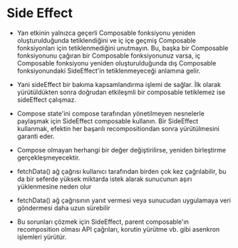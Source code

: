 Side Effect
=====================

- Yan etkinin yalnızca geçerli Composable fonksiyonu yeniden oluşturulduğunda tetiklendiğini ve iç içe geçmiş Composable fonksiyonları için tetiklenmediğini unutmayın. Bu, başka bir Composable fonksiyonunu çağıran bir Composable fonksiyonunuz varsa, iç Composable fonksiyonu yeniden oluşturulduğunda dış Composable fonksiyonundaki SideEffect'in tetiklenmeyeceği anlamına gelir.

- Yani sideEffect bir bakıma kapsamlandırma işlemi de sağlar. İlk olarak yürütüldükten sonra doğrudan etkileşmli bir composable tetiklemez ise sideEffect çalışmaz.

 - Compose state'ini compose tarafından yönetilmeyen nesnelerle paylaşmak için SideEffect composable kullanın. Bir SideEffect kullanmak, efektin her başarılı recompositiondan sonra yürütülmesini garanti eder.

- Compose olmayan herhangi bir değer değiştirilirse, yeniden birleştirme gerçekleşmeyecektir.

- fetchData() ağ çağrısı kullanıcı tarafından birden çok kez çağrılabilir, bu da bir seferde yüksek miktarda istek alarak sunucunun aşırı yüklenmesine neden olur

- fetchData() ağ çağrısının yanıt vermesi veya sunucudan uygulamaya veri göndermesi daha uzun sürebilir

- Bu sorunları çözmek için SideEffect, parent composable'ın recomposition olması API çağrıları, korutin yürütme vb. gibi asenkron işlemleri yürütür.


